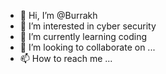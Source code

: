 - 👋 Hi, I’m @Burrakh
- 👀 I’m interested in cyber security 
- 🌱 I’m currently learning coding
- 💞️ I’m looking to collaborate on ...
- 📫 How to reach me ...

<!---
Burrakh/Burrakh is a ✨ special ✨ repository because its `README.md` (this file) appears on your GitHub profile.
You can click the Preview link to take a look at your changes.
--->
